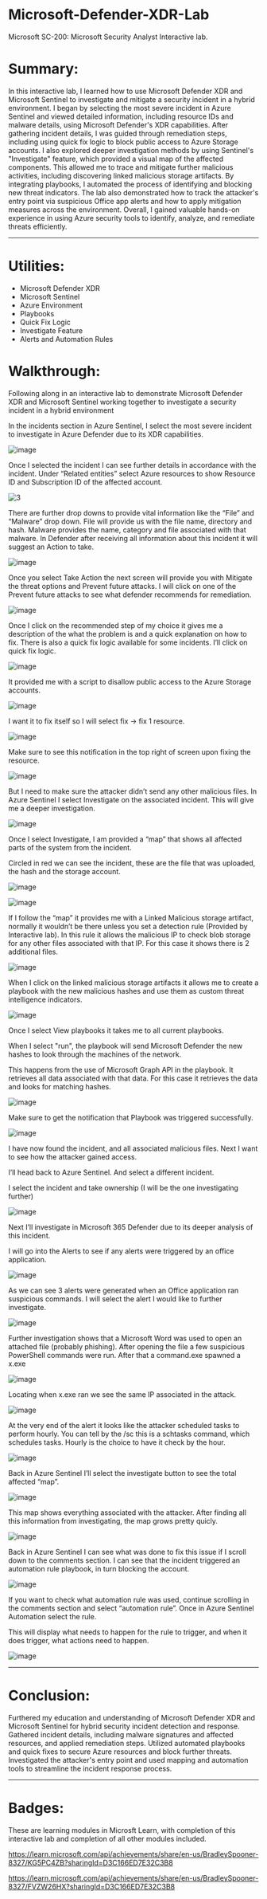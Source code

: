 # Microsoft-Defender-XDR-Lab
Microsoft SC-200: Microsoft Security Analyst Interactive lab.

# Summary:

In this interactive lab, I learned how to use Microsoft Defender XDR and Microsoft Sentinel to investigate and mitigate a security incident in a hybrid environment. I began by selecting the most severe incident in Azure Sentinel and viewed detailed information, including resource IDs and malware details, using Microsoft Defender's XDR capabilities. After gathering incident details, I was guided through remediation steps, including using quick fix logic to block public access to Azure Storage accounts. I also explored deeper investigation methods by using Sentinel's "Investigate" feature, which provided a visual map of the affected components. This allowed me to trace and mitigate further malicious activities, including discovering linked malicious storage artifacts. By integrating playbooks, I automated the process of identifying and blocking new threat indicators. The lab also demonstrated how to track the attacker's entry point via suspicious Office app alerts and how to apply mitigation measures across the environment. Overall, I gained valuable hands-on experience in using Azure security tools to identify, analyze, and remediate threats efficiently.

-----------------------------------------------------------------------------------------------------------------------------------------------------------------------------------------------------------------------------------------------------------------------------
# Utilities:

- Microsoft Defender XDR
- Microsoft Sentinel
- Azure Environment
- Playbooks
- Quick Fix Logic
- Investigate Feature
- Alerts and Automation Rules

# Walkthrough:

Following along in an interactive lab to demonstrate Microsoft Defender XDR and Microsoft Sentinel working together to investigate a security incident in a hybrid environment

In the incidents section in Azure Sentinel, I select the most severe incident to investigate in Azure Defender due to its XDR capabilities.

![image](https://github.com/user-attachments/assets/776277a5-1400-40cd-b162-cd950c7b9774)

Once I selected the incident I can see further details in accordance with the incident. Under “Related entities” select Azure resources to show Resource ID and Subscription ID of the affected account.

![3](https://github.com/user-attachments/assets/def3a81e-759d-4a9e-8c48-3ec7d50b5f28)

There are further drop downs to provide vital information like the “File” and “Malware” drop down. File will provide us with the file name, directory and hash. Malware provides the name, category and file associated with that malware.
In Defender after receiving all information about this incident it will suggest an Action to take.

![image](https://github.com/user-attachments/assets/17221baa-7545-4f89-905e-ccd4684a7f2c)

Once you select Take Action the next screen will provide you with Mitigate the threat options and Prevent future attacks. I will click on one of the Prevent future attacks to see what defender recommends for remediation.

![image](https://github.com/user-attachments/assets/b98af3e8-08e2-42a3-894b-1ce1bdc6cccd)

Once I click on the recommended step of my choice it gives me a description of the what the problem is and a quick explanation on how to fix. There is also a quick fix logic available for some incidents. I’ll click on quick fix logic.

![image](https://github.com/user-attachments/assets/f8e30152-64fa-496e-ab9f-bc5e26aa6d46)

It provided me with a script to disallow public access to the Azure Storage accounts. 

![image](https://github.com/user-attachments/assets/4eacdbfb-05da-4960-9f82-56945c1f7874)

I want it to fix itself so I will select fix -> fix 1 resource.

![image](https://github.com/user-attachments/assets/47fb21ea-4a9e-427e-9aab-4f7039b0f840)

Make sure to see this notification in the top right of screen upon fixing the resource. 

![image](https://github.com/user-attachments/assets/b96e0813-85b9-426f-b0a9-7a203370107d)

But I need to make sure the attacker didn’t send any other malicious files. In Azure Sentinel I select Investigate on the associated incident. This will give me a deeper investigation.

![image](https://github.com/user-attachments/assets/ddde79bb-fa13-45b0-a1b0-3de32789d3ad)

Once I select Investigate, I am provided a “map” that shows all affected parts of the system from the incident. 

Circled in red we can see the incident, these are the file that was uploaded, the hash and the storage account.

![image](https://github.com/user-attachments/assets/ecdb607f-718c-4445-b822-25f1de52a4b9)

![image](https://github.com/user-attachments/assets/7607136a-8730-467a-97eb-409d70a97dc8)

If I follow the “map” it provides me with a Linked Malicious storage artifact, normally it wouldn’t be there unless you set a detection rule (Provided by Interactive lab). In this rule it allows the malicious IP to check blob storage for any other files associated with that IP. For this case it shows there is 2 additional files. 

![image](https://github.com/user-attachments/assets/634ee891-668b-465c-ac1a-e2a402b9e2d5)

When I click on the linked malicious storage artifacts it allows me to create a playbook with the new malicious hashes and use them as custom threat intelligence indicators.

![image](https://github.com/user-attachments/assets/0734537e-e6dc-4960-8980-bb7727527486)

Once I select View playbooks it takes me to all current playbooks.

When I select "run", the playbook will send Microsoft Defender the new hashes to look through the machines of the network.

This happens from the use of Microsoft Graph API in the playbook. It retrieves all data associated with that data. For this case it retrieves the data and looks for matching hashes. 

![image](https://github.com/user-attachments/assets/e4fa4de6-2338-48fa-9dcf-d51ed10561ee)

Make sure to get the notification that Playbook was triggered successfully.

![image](https://github.com/user-attachments/assets/dc6ba958-c225-406b-8719-6b898e6e7840)

I have now found the incident, and all associated malicious files. Next I want to see how the attacker gained access. 

I’ll head back to Azure Sentinel. And select a different incident.

I select the incident and take ownership (I will be the one investigating further)

![image](https://github.com/user-attachments/assets/9310d67b-24ec-4bd3-abc2-1e4edfdfe635)

Next I’ll investigate in Microsoft 365 Defender due to its deeper analysis of this incident.

I will go into the Alerts to see if any alerts were triggered by an office application.

![image](https://github.com/user-attachments/assets/4cbe2704-851f-4442-b43a-86a639780f79)

As we can see 3 alerts were generated when an Office application ran suspicious commands. I will select the alert I would like to further investigate.

![image](https://github.com/user-attachments/assets/0517858e-7652-4b36-a866-78ed9a714a0e)

Further investigation shows that a Microsoft Word was used to open an attached file (probably phishing). After opening the file a few suspicious PowerShell commands were run. After that a command.exe spawned a x.exe

![image](https://github.com/user-attachments/assets/6328194b-1bc2-4fe3-8068-36bf6fb2b18d)

Locating when x.exe ran we see the same IP associated in the attack.

![image](https://github.com/user-attachments/assets/85c3aee4-1e98-4c46-9935-6cbfc891f9bf)

At the very end of the alert it looks like the attacker scheduled tasks to perform hourly.
You can tell by the /sc this is a schtasks command, which schedules tasks.  Hourly is the choice to have it check by the hour.

![image](https://github.com/user-attachments/assets/a29f3e56-2fce-4689-8d6d-7b38f07ca405)

Back in Azure Sentinel I’ll select the investigate button to see the total affected “map”.

![image](https://github.com/user-attachments/assets/65d41d6b-fe51-4960-be5f-f88a3a93975e)

This map shows everything associated with the attacker. After finding all this information from investigating, the map grows pretty quicly.

![image](https://github.com/user-attachments/assets/ae8857ed-7d8e-4318-a677-a8e502cf8206)

Back in Azure Sentinel I can see what was done to fix this issue if I scroll down to the comments section. I can see that the incident triggered an automation rule playbook, in turn blocking the account.

![image](https://github.com/user-attachments/assets/07a83e3d-743f-4528-90bd-e6e86501eb56)

If you want to check what automation rule was used, continue scrolling in the comments section and select “automation rule”.
Once in Azure Sentinel Automation select the rule.

This will display what needs to happen for the rule to trigger, and when it does trigger, what actions need to happen.

![image](https://github.com/user-attachments/assets/b2c638b7-bbb0-45af-acdb-6009d25767ed)

-----------------------------------------------------------------------------------------------------------------------------------------------------------------------------------------------------------------------------------------------------------------------------

# Conclusion:

Furthered my education and understanding of Microsoft Defender XDR and Microsoft Sentinel for hybrid security incident detection and response.
Gathered incident details, including malware signatures and affected resources, and applied remediation steps.
Utilized automated playbooks and quick fixes to secure Azure resources and block further threats.
Investigated the attacker's entry point and used mapping and automation tools to streamline the incident response process.

-----------------------------------------------------------------------------------------------------------------------------------------------------------------------------------------------------------------------------------------------------------------------------

# Badges:

These are learning modules in Microsft Learn, with completion of this interactive lab and completion of all other modules included.

https://learn.microsoft.com/api/achievements/share/en-us/BradleySpooner-8327/KG5PC4ZB?sharingId=D3C166ED7E32C3B8

https://learn.microsoft.com/api/achievements/share/en-us/BradleySpooner-8327/FVZW26HX?sharingId=D3C166ED7E32C3B8






















